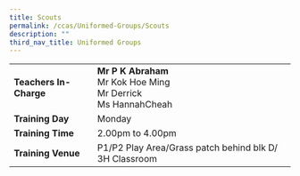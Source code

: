 ```yaml
---
title: Scouts
permalink: /ccas/Uniformed-Groups/Scouts
description: ""
third_nav_title: Uniformed Groups
---
```

| | |
| --- | ---|
| **Teachers In-Charge** |**Mr P K Abraham**<br>Mr Kok Hoe Ming<br>Mr Derrick<br>Ms HannahCheah
|**Training Day**|Monday
|**Training Time**|2.00pm to 4.00pm
|**Training Venue**|P1/P2 Play Area/Grass patch behind blk D/ 3H Classroom